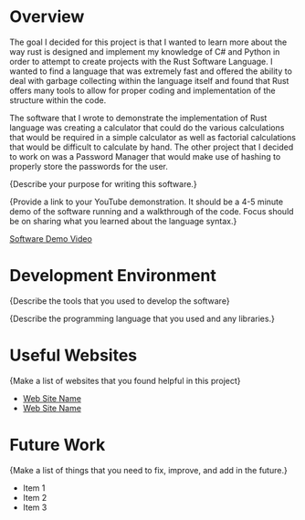 # Overview

The goal I decided for this project is that I wanted to learn more about the way rust is designed and implement my knowledge of C# and Python in order to attempt to create projects with the Rust Software Language.
I wanted to find a language that was extremely fast and offered the ability to deal with garbage collecting within the language itself and found that Rust offers many tools to allow for proper coding and implementation of 
the structure within the code. 

The software that I wrote to demonstrate the implementation of Rust language was creating a calculator that could do the various calculations that would be required in a simple calculator as well as factorial calculations that would be difficult to calculate by hand. The other project that I decided to work on was a Password Manager that would make use of hashing to properly store the passwords for the user.

{Describe your purpose for writing this software.}

{Provide a link to your YouTube demonstration. It should be a 4-5 minute demo of the software running and a walkthrough of the code. Focus should be on sharing what you learned about the language syntax.}

[Software Demo Video](http://youtube.link.goes.here)

# Development Environment

{Describe the tools that you used to develop the software}

{Describe the programming language that you used and any libraries.}

# Useful Websites

{Make a list of websites that you found helpful in this project}

- [Web Site Name](http://url.link.goes.here)
- [Web Site Name](http://url.link.goes.here)

# Future Work

{Make a list of things that you need to fix, improve, and add in the future.}

- Item 1
- Item 2
- Item 3

